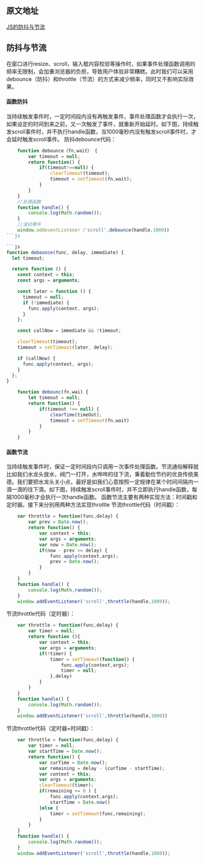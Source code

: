 ## 原文地址
[JS的防抖与节流](https://mp.weixin.qq.com/s/Vkshf-nEDwo2ODUJhxgzVA)

## 防抖与节流
在窗口进行resize、scroll，输入框内容校验等操作时，如果事件处理函数调用的频率无限制，会加重浏览器的负担，导致用户体验非常糟糕。此时我们可以采用debounce（防抖）和throttle（节流）的方式来减少频率，同时又不影响实际效果。

#### 函数防抖
当持续触发事件时，一定时间段内没有再触发事件，事件处理函数才会执行一次，如果设定的时间到来之前，又一次触发了事件，就重新开始延时。如下图，持续触发scroll事件时，并不执行handle函数，当1000毫秒内没有触发scroll事件时，才会延时触发scroll事件。
防抖debounce代码：
```js
	function debounce（fn,wait） {
		var timeout = null;
		return function() {
			if(timeout!==null) {
				clearTimeout(timeout);
				timeout = setTimeout(fn,wait);
			}
		}
	}
	//处理函数
	function handle() {
		console.log(Math.random());
	}
	//滚动事件
	window.addeventListener（'scroll',debounce(handle,1000))
```js

```js
function debounce(func, delay, immediate) {
  let timeout;

  return function () {
    const context = this;
    const args = arguments;

    const later = function () {
      timeout = null;
      if (!immediate) {
        func.apply(context, args);
      }
    };

    const callNow = immediate && !timeout;

    clearTimeout(timeout);
    timeout = setTimeout(later, delay);

    if (callNow) {
      func.apply(context, args);
    }
  };
}
```
```js
	function debounc(fn,wai) {
		let timeout = null;
		return function() {
			if(timeout !== null) {
				clearTime(timeOut);
				timeout = setTimeout(fn,wait)
			}
		}
	}
```
				 
#### 函数节流
当持续触发事件时，保证一定时间段内只调用一次事件处理函数。节流通俗解释就比如我们水龙头放水，阀门一打开，水哗哗的往下流，秉着勤俭节约的优良传统美德。我们要把水龙头关小点，最好是如我们心意按照一定规律在某个时间间隔内一滴一滴的往下滴。如下图，持续触发scroll事件时，并不立即执行handle函数，每隔1000毫秒才会执行一次handle函数。
函数节流主要有两种实现方法：时间戳和定时器。接下来分别用两种方法实现throttle
节流throttle代码（时间戳）：
```js
	var throttle = function(func,delay) {
		var prev = Date.now();
		return function() {
			var context = this;
			var args = arguments;
			var now = Date.now();
			if(now - prev >= delay) {
				func.apply(context,args);
				prev = Date.now();
			}
		}
	}
	function handle() {
		console.log(Math,random());
	}
	window.addEventListener('scroll',throttle(handle,1000));
```	
节流throttle代码（定时器）：
	
```js
	var throttle = function(func,delay) {
		var timer = null;
		return function (){
			var context = this;
			var args = arguments;
			if(!timer) {
				timer = setTimeout(function() {
					func.apply(context,args);
					timer = null;
				},delay)
			}
		}
	}
	function handle() {
		console.log(Math.random());
	}
	window.addEventListener('scroll',throttle(handle,1000))
```
节流throttle代码（定时器+时间戳）：

```js
	var throttle = function(func,delay) {
		var timer = null;
		var startTime = Date.now();
		return function() {
			var curTime = Date.now();
			var remaining = delay - (curTime - startTime);
			var context = this;
			var args = arguments;
			clearTimeout(timer);
			if(remaining <= 0 ) {
				func.apply(context,args);
				startTime = Date.now()
			}else {	
				timer = setTimeout(func,remaining);
			}
		}
	}
	function handle() {
		console.log(Math.random());
	}
	window.addEventListener('scroll',throttle(handle,1000));
```
	
	
	
	
	
	
	
	
	
	
	
	
	
	
	
```